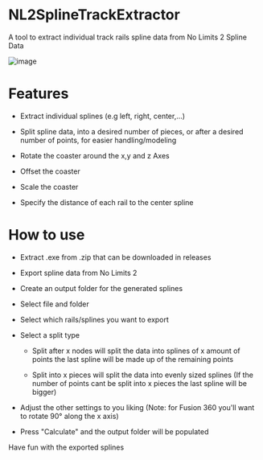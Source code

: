 # NL2SplineTrackExtractor
A tool to extract individual track rails spline data from No Limits 2 Spline Data

![image](https://user-images.githubusercontent.com/109047611/210702032-1377828b-f68e-45d1-bf02-2b3f65079384.png)

# Features
  - Extract individual splines (e.g left, right, center,...)
  
  - Split spline data, into a desired number of pieces, or after a desired number of points, for easier handling/modeling
  
  - Rotate the coaster around the x,y and z Axes
 
  - Offset the coaster
  
  - Scale the coaster
  
  - Specify the distance of each rail to the center spline
 
 # How to use
  - Extract .exe from .zip that can be downloaded in releases
 
  - Export spline data from No Limits 2
  
  - Create an output folder for the generated splines
  
  - Select file and folder
  
  - Select which rails/splines you want to export
  
  - Select a split type
      
      - Split after x nodes will split the data into splines of x amount of points the last spline will be made up of the remaining points
       
      - Split into x pieces will split the data into evenly sized splines (If the number of points cant be split into x pieces the last spline will be bigger)
  
  - Adjust the other settings to you liking (Note: for Fusion 360 you'll want to rotate 90° along the x axis)
  
  - Press "Calculate" and the output folder will be populated
 
  Have fun with the exported splines
